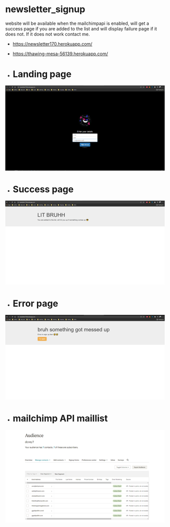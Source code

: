 # newsletter_signup

website will be available when the mailchimpapi is enabled, will get a success page if you are added to the list and will display failure page if it does not. If it does not work contact me.

- https://newsletter170.herokuapp.com/

- https://thawing-mesa-56139.herokuapp.com/

- <h1>Landing page</h1>
<img src ="web/page1.PNG">

- <h1>Success page</h1>
<img src ="web/page3.PNG">

- <h1>Error page</h1>
<img src ="web/page2.PNG">

- <h1>mailchimp API maillist</h1>
<img src ="web/page4.PNG">
